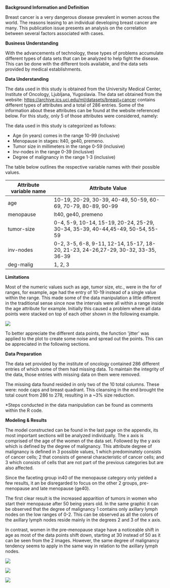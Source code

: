 **Background Information and Definition**

Breast cancer is a very dangerous disease prevalent in women across the world. The reasons leasing to an individual developing breast cancer are many. This publication issue presents an analysis on the correlation between several factors associated with cases.

**Business Understanding**

With the advancements of technology, these types of problems accumulate different types of data sets that can be analyzed to help fight the disease. This can be done with the different tools available, and the data sets provided by medical establishments.

**Data Understanding**

The data used in this study is obtained from the University Medical Center, Institute of Oncology, Ljubljana, Yugoslavia. The data set obtained from the website: https://archive.ics.uci.edu/ml/datasets/breast+cancer contains different types of attributes and a total of 286 entries. Some of the information about these attributes can be found at the website referenced below. For this study, only 5 of those attributes were considered, namely:

The data used in this study is categorized as follows:

- Age (in years) comes in the range 10-99 (inclusive)
- Menopause in stages: lt40, ge40, premeno.
- Tumor size in millimeters in the range 0-59 (inclusive)
- Inv-nodes in the range 0-39 (inclusive)
- Degree of malignancy in the range 1-3 (inclusive)

The table below outlines the respective variable names with their possible values.

| **Attribute variable name** | **Attribute Value** |
| --- | --- |
| age | 10-19, 20-29, 30-39, 40-49, 50-59, 60-69, 70-79, 80-89, 90-99 |
| menopause | lt40, ge40, premeno |
| tumor-size | 0-4, 5-9, 10-14, 15-19, 20-24, 25-29, 30-34, 35-39, 40-44,45-49, 50-54, 55-59 |
| inv-nodes | 0-2, 3-5, 6-8, 9-11, 12-14, 15-17, 18-20, 21-23, 24-26,27-29, 30-32, 33-35, 36-39 |
| deg-malig | 1, 2, 3 |

**Limitations**

Most of the numeric values such as age, tumor size, etc., were in the for of ranges, for example, age had the entry of 10-19 instead of a single value within the range. This made some of the data manipulation a little different in the traditional sense since now the intervals were all within a range inside the age attribute for example. Initially this caused a problem where all data points were stacked on top of each other shown in the following example.

![](image1.jpg)

To better appreciate the different data points, the function &#39;jitter&#39; was applied to the plot to create some noise and spread out the points. This can be appreciated in the following sections.

**Data Preparation**

The data set provided by the institute of oncology contained 286 different entries of which some of them had missing data. To maintain the integrity of the data, those entries with missing data on them were removed.

The missing data found resided in only two of the 10 total columns. These were: node caps and breast quadrant. This cleansing in the end brought the total count from 286 to 278, resulting in a ~3% size reduction.

\*Steps conducted in the data manipulation can be found as comments within the R code.

**Modeling &amp; Results**

The model constructed can be found in the last page on the appendix, its most important sections will be analyzed individually. The x axis is comprised of the age of the women of the data set. Followed by the y axis which is defined by the degree of malignancy. This attribute degree of malignancy is defined in 3 possible values, 1 which predominately consists of cancer cells; 2 that consists of general characteristic of cancer cells; and 3 which consists of cells that are not part of the previous categories but are also affected.

Since the faceting group in40 of the menopause category only yielded a few results, it an be disregarded to focus on the other 2 groups, pre-menopause and late menopause (ge40).

The first clear result is the increased apparition of tumors in women who start their menopause after 50 being years old. In the same graphic it can be observed that the degree of malignancy 1 contains only axillary lymph nodes on the low ranges of 0-2. This can be observed as all the colors of the axillary lymph nodes reside mainly in the degrees 2 and 3 of the x axis.

In contrast, women in the pre-menopause stage have a noticeable shift in age as most of the data points shift down, starting at 30 instead of 50 as it can be seen from the 2 images. However, the same degree of malignancy tendency seems to apply in the same way in relation to the axillary lymph nodes.


![](image2.jpg)


![](image3.jpg)


![](image4.jpg)